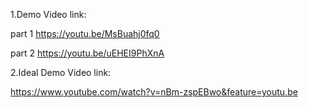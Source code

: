 1.Demo Video link:

part 1
https://youtu.be/MsBuahj0fq0

part 2
https://youtu.be/uEHEI9PhXnA



2.Ideal Demo Video link:

https://www.youtube.com/watch?v=nBm-zspEBwo&feature=youtu.be
